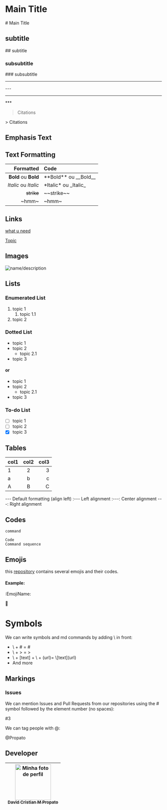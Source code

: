 # Main Title
\# Main Title
## subtitle
\## subtitle
### subsubtitle
\### subsubtitle

---
\---
***
\***

> Citations

\> Citations

Emphasis
Text
---

## Text Formatting

| Formatted | Code |
| ---: | :--- |
**Bold** ou __Bold__ | \*\*Bold** ou \_\_Bold__
*Italic* ou _Italic_ | \*Italic* ou \_Italic_
~~strike~~ | \~\~strike~~
~hmm~ | \~hmm~

## Links
[what u need](https://www.youtube.com/watch?v=dQw4w9WgXcQ)

[Topic](#Marcações)

## Images
![name/description](https://www.google.com/url?sa=i&url=https%3A%2F%2Fcommons.wikimedia.org%2Fwiki%2FFile%3AMarkdown-mark.svg&psig=AOvVaw2ysOCICui1JEdUP3AJVKog&ust=1678382934300000&source=images&cd=vfe&ved=0CBAQjRxqFwoTCJCe_fztzP0CFQAAAAAdAAAAABBJ)

## Lists

### Enumerated List
1. topic 1
   1. topic 1.1 
1. topic 2

### Dotted List
* topic 1
* topic 2
   * topic 2.1
* topic 3
#### or 
- topic 1
- topic 2
   - topic 2.1
- topic 3
  
### To-do List
- [ ] topic 1
- [ ] topic 2
- [x] topic 3

## Tables
col1 | col2 | col3
:---|:---:|---:
1|2|3
a|b|c
A|B|C

--- Default formatting (align left)
:--- Left alignment
:---: Center alignment
---: Right alignment

## Codes
`command`

```
Code
Command sequence
```

## Emojis
this [repository](github.com/ikatyang/emoji-cheat-sheet) contains several emojis and their codes.

#### Example:
:EmojiName:

:star_struck:

# Symbols
We can write symbols and md commands by adding \ in front:
- \ + # = \#
- \ + > = \>
- \ + [text] + \ + (url)= \\[text]\(url)
- And more

## Markings
### Issues
We can mention Issues and Pull Requests from our repositories using the # symbol followed by the element number (no spaces):

#3

We can tag people with @:

@Propato

## Developer

| [<img src="https://user-images.githubusercontent.com/84464307/192128888-d0e9a3ba-dbc6-41ee-8215-bd747bf83bfd.jpg" width=115 alt="Minha foto de perfil"><br><sub>David Cristian M Propato</sub>](https://github.com/Propato) |
| :---: |